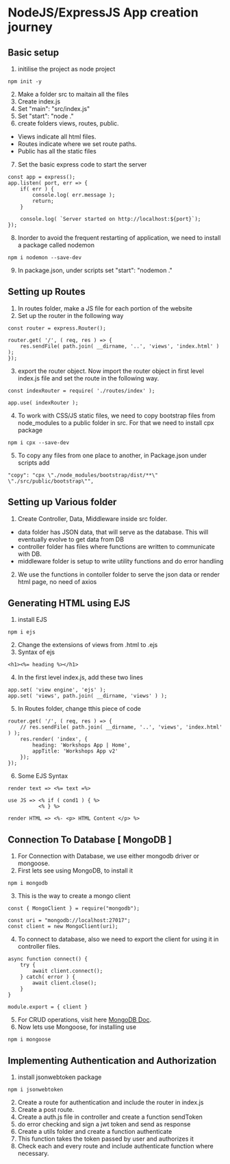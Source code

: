 # NodeJS/ExpressJS App creation journey
## Basic setup
1. initilise the project as node project
```
npm init -y
```
2. Make a folder src to maitain all the files
3. Create index.js
4. Set "main": "src/index.js"
5. Set "start": "node ."
6. create folders  views, routes, public. 
- Views indicate all html files.
- Routes indicate where we set route paths. 
- Public has all the static files
7. Set the basic express code to start the server
```
const app = express();
app.listen( port, err => {
    if( err ) {
        console.log( err.message );
        return;
    }

    console.log( `Server started on http://localhost:${port}`);
});
```
8. Inorder to avoid the frequent restarting of application, we need to install a package called nodemon
```
npm i nodemon --save-dev
```
9. In package.json, under scripts set "start": "nodemon ."


## Setting up Routes
1. In routes folder, make a JS file for each portion of the website
2. Set up the router in the following way
```
const router = express.Router();

router.get( '/', ( req, res ) => {
    res.sendFile( path.join( __dirname, '..', 'views', 'index.html' ) );
});
```
3. export the router object. Now import the router object in first level index.js file and set the route in the following way.
```
const indexRouter = require( './routes/index' );

app.use( indexRouter );
``` 
4. To work with CSS/JS static files, we need to copy bootstrap files from node_modules to a public folder in src. For that we need to install cpx package
```
npm i cpx --save-dev
```
5. To copy any files from one place to another, in Package.json under scripts add
```
"copy": "cpx \"./node_modules/bootstrap/dist/**\" \"./src/public/bootstrap\"",
```

## Setting up Various folder
1. Create Controller, Data, Middleware inside src folder.
- data folder has JSON data, that will serve as the database. This will eventually evolve to get data from DB
- controller folder has files where functions are written to communicate with DB.
- middleware folder is setup to write utility functions and do error handling
2. We use the functions in contoller folder to serve the json data or render html page, no need of axios

## Generating HTML using EJS
1. install EJS
```
npm i ejs
```
2. Change the extensions of views from .html to .ejs
3. Syntax of ejs
```
<h1><%= heading %></h1>
```
4. In the first level index.js, add these two lines
```
app.set( 'view engine', 'ejs' );
app.set( 'views', path.join( __dirname, 'views' ) );
```
5. In Routes folder, change tthis piece of code
```
router.get( '/', ( req, res ) => {
    // res.sendFile( path.join( __dirname, '..', 'views', 'index.html' ) );
    res.render( 'index', {
        heading: 'Workshops App | Home',
        appTitle: 'Workshops App v2'
    });
});
```
6. Some EJS Syntax
```
render text => <%= text =%>

use JS => <% if ( cond1 ) { %>
          <% } %>

render HTML => <%- <p> HTML Content </p> %>
```
## Connection To Database [ MongoDB ]
1. For Connection with Database, we use either mongodb driver or mongoose.
2. First lets see using MongoDB, to install it
```
npm i mongodb
```
3.  This is the way to create a mongo client
```
const { MongoClient } = require("mongodb");

const uri = "mongodb://localhost:27017";
const client = new MongoClient(uri);
```
4. To connect to database, also we need to export the client for using it in controller files.
```
async function connect() {
    try {
        await client.connect();
    } catch( error ) {
        await client.close();
    }
}

module.export = { client }
```
5. For CRUD operations, visit here [MongoDB Doc](https://docs.mongodb.com/drivers/node/usage-examples/findOne).
6. Now lets use Mongoose, for installing use
```
npm i mongoose
```
## Implementing Authentication and Authorization
1. install jsonwebtoken package
```
npm i jsonwebtoken
```
2. Create a route for authentication and include the router in index.js
3. Create a post route.
4. Create a auth.js file in controller and create a function sendToken
5. do error checking and sign a jwt token and send as response
6. Create a utils folder and create a function authenticate
7. This function takes the token passed by user and authorizes it
7. Check each and every route and include authenticate function where necessary.